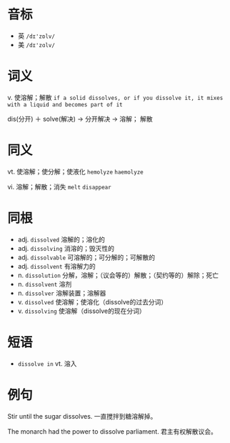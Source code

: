# 音标

- 英 `/dɪ'zɒlv/`
- 美 `/dɪ'zɑlv/`

# 词义

v. 使溶解；解散
`if a solid dissolves, or if you dissolve it, it mixes with a liquid and becomes part of it`



dis(分开) ＋ solve(解决) → 分开解决 → 溶解； 解散

# 同义

vt. 使溶解；使分解；使液化
`hemolyze` `haemolyze`

vi. 溶解；解散；消失
`melt` `disappear`

# 同根

- adj. `dissolved` 溶解的；溶化的
- adj. `dissolving` 消溶的；毁灭性的
- adj. `dissolvable` 可溶解的；可分解的；可解散的
- adj. `dissolvent` 有溶解力的
- n. `dissolution` 分解，溶解；（议会等的）解散；（契约等的）解除；死亡
- n. `dissolvent` 溶剂
- n. `dissolver` 溶解装置；溶解器
- v. `dissolved` 使溶解；使溶化（dissolve的过去分词）
- v. `dissolving` 使溶解（dissolve的现在分词）

# 短语

- `dissolve in` vt. 溶入

# 例句

Stir until the sugar dissolves.
一直搅拌到糖溶解掉。

The monarch had the power to dissolve parliament.
君主有权解散议会。


